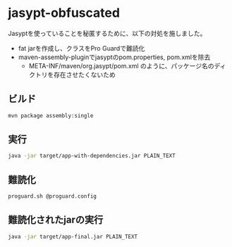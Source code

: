 # jasypt-obfuscated

Jasyptを使っていることを秘匿するために、以下の対処を施しました。

- fat jarを作成し、クラスをPro Guardで難読化
- maven-assembly-pluginでjasyptのpom.properties, pom.xmlを除去
  - META-INF/maven/org.jasypt/pom.xml のように、パッケージ名のディクトリを存在させたくないため

## ビルド

```bash
mvn package assembly:single
```

## 実行

```bash
java -jar target/app-with-dependencies.jar PLAIN_TEXT
```

## 難読化

```bash
proguard.sh @proguard.config
```

## 難読化されたjarの実行

```bash
java -jar target/app-final.jar PLAIN_TEXT
```
